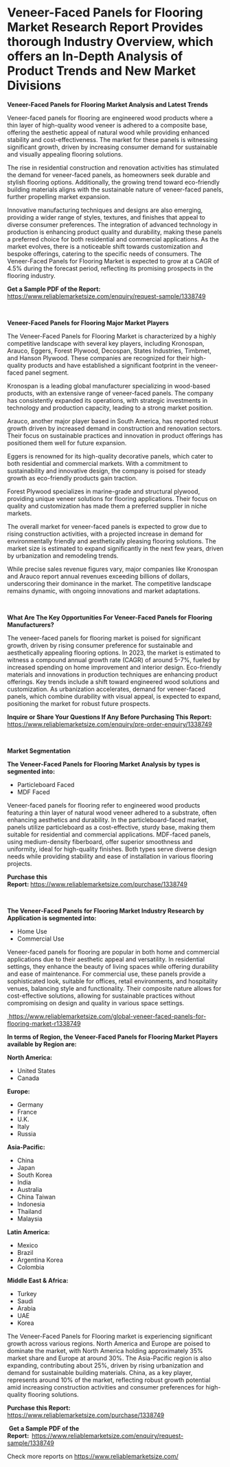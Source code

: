 <p><h1>Veneer-Faced Panels for Flooring Market Research Report Provides thorough Industry Overview, which offers an In-Depth Analysis of Product Trends and New Market Divisions</h1></p><p><strong>Veneer-Faced Panels for Flooring Market Analysis and Latest Trends</strong></p>
<p><p>Veneer-faced panels for flooring are engineered wood products where a thin layer of high-quality wood veneer is adhered to a composite base, offering the aesthetic appeal of natural wood while providing enhanced stability and cost-effectiveness. The market for these panels is witnessing significant growth, driven by increasing consumer demand for sustainable and visually appealing flooring solutions. </p><p>The rise in residential construction and renovation activities has stimulated the demand for veneer-faced panels, as homeowners seek durable and stylish flooring options. Additionally, the growing trend toward eco-friendly building materials aligns with the sustainable nature of veneer-faced panels, further propelling market expansion. </p><p>Innovative manufacturing techniques and designs are also emerging, providing a wider range of styles, textures, and finishes that appeal to diverse consumer preferences. The integration of advanced technology in production is enhancing product quality and durability, making these panels a preferred choice for both residential and commercial applications. As the market evolves, there is a noticeable shift towards customization and bespoke offerings, catering to the specific needs of consumers. The Veneer-Faced Panels for Flooring Market is expected to grow at a CAGR of 4.5% during the forecast period, reflecting its promising prospects in the flooring industry.</p></p>
<p><strong>Get a Sample PDF of the Report:&nbsp;</strong> <a href="https://www.reliablemarketsize.com/enquiry/request-sample/1338749?utm_campaign=3248&utm_medium=2&utm_source=Github&utm_content=ia&utm_term=27032025&utm_id=veneer-faced-panels-for-flooring">https://www.reliablemarketsize.com/enquiry/request-sample/1338749</a></p>
<p>&nbsp;</p>
<p><strong>Veneer-Faced Panels for Flooring Major Market Players</strong></p>
<p><p>The Veneer-Faced Panels for Flooring Market is characterized by a highly competitive landscape with several key players, including Kronospan, Arauco, Eggers, Forest Plywood, Decospan, States Industries, Timbmet, and Hanson Plywood. These companies are recognized for their high-quality products and have established a significant footprint in the veneer-faced panel segment.</p><p>Kronospan is a leading global manufacturer specializing in wood-based products, with an extensive range of veneer-faced panels. The company has consistently expanded its operations, with strategic investments in technology and production capacity, leading to a strong market position.</p><p>Arauco, another major player based in South America, has reported robust growth driven by increased demand in construction and renovation sectors. Their focus on sustainable practices and innovation in product offerings has positioned them well for future expansion.</p><p>Eggers is renowned for its high-quality decorative panels, which cater to both residential and commercial markets. With a commitment to sustainability and innovative design, the company is poised for steady growth as eco-friendly products gain traction.</p><p>Forest Plywood specializes in marine-grade and structural plywood, providing unique veneer solutions for flooring applications. Their focus on quality and customization has made them a preferred supplier in niche markets.</p><p>The overall market for veneer-faced panels is expected to grow due to rising construction activities, with a projected increase in demand for environmentally friendly and aesthetically pleasing flooring solutions. The market size is estimated to expand significantly in the next few years, driven by urbanization and remodeling trends.</p><p>While precise sales revenue figures vary, major companies like Kronospan and Arauco report annual revenues exceeding billions of dollars, underscoring their dominance in the market. The competitive landscape remains dynamic, with ongoing innovations and market adaptations.</p></p>
<p>&nbsp;</p>
<p><strong>What Are The Key Opportunities For Veneer-Faced Panels for Flooring Manufacturers?</strong></p>
<p><p>The veneer-faced panels for flooring market is poised for significant growth, driven by rising consumer preference for sustainable and aesthetically appealing flooring options. In 2023, the market is estimated to witness a compound annual growth rate (CAGR) of around 5-7%, fueled by increased spending on home improvement and interior design. Eco-friendly materials and innovations in production techniques are enhancing product offerings. Key trends include a shift toward engineered wood solutions and customization. As urbanization accelerates, demand for veneer-faced panels, which combine durability with visual appeal, is expected to expand, positioning the market for robust future prospects.</p></p>
<p><strong>Inquire or Share Your Questions If Any Before Purchasing This Report:</strong> <a href="https://www.reliablemarketsize.com/enquiry/pre-order-enquiry/1338749?utm_campaign=3248&utm_medium=2&utm_source=Github&utm_content=ia&utm_term=27032025&utm_id=veneer-faced-panels-for-flooring">https://www.reliablemarketsize.com/enquiry/pre-order-enquiry/1338749</a></p>
<p>&nbsp;</p>
<p><strong>Market Segmentation</strong></p>
<p><strong>The Veneer-Faced Panels for Flooring Market Analysis by types is segmented into:</strong></p>
<p><ul><li>Particleboard Faced</li><li>MDF Faced</li></ul></p>
<p><p>Veneer-faced panels for flooring refer to engineered wood products featuring a thin layer of natural wood veneer adhered to a substrate, often enhancing aesthetics and durability. In the particleboard-faced market, panels utilize particleboard as a cost-effective, sturdy base, making them suitable for residential and commercial applications. MDF-faced panels, using medium-density fiberboard, offer superior smoothness and uniformity, ideal for high-quality finishes. Both types serve diverse design needs while providing stability and ease of installation in various flooring projects.</p></p>
<p><strong>Purchase this Report:&nbsp;</strong><a href="https://www.reliablemarketsize.com/purchase/1338749?utm_campaign=3248&utm_medium=2&utm_source=Github&utm_content=ia&utm_term=27032025&utm_id=veneer-faced-panels-for-flooring">https://www.reliablemarketsize.com/purchase/1338749</a></p>
<p>&nbsp;</p>
<p><strong>The Veneer-Faced Panels for Flooring Market Industry Research by Application is segmented into:</strong></p>
<p><ul><li>Home Use</li><li>Commercial Use</li></ul></p>
<p><p>Veneer-faced panels for flooring are popular in both home and commercial applications due to their aesthetic appeal and versatility. In residential settings, they enhance the beauty of living spaces while offering durability and ease of maintenance. For commercial use, these panels provide a sophisticated look, suitable for offices, retail environments, and hospitality venues, balancing style and functionality. Their composite nature allows for cost-effective solutions, allowing for sustainable practices without compromising on design and quality in various space settings.</p></p>
<p><a href="https://www.reliablemarketsize.com/global-veneer-faced-panels-for-flooring-market-r1338749?utm_campaign=3248&utm_medium=2&utm_source=Github&utm_content=ia&utm_term=27032025&utm_id=veneer-faced-panels-for-flooring">&nbsp;https://www.reliablemarketsize.com/global-veneer-faced-panels-for-flooring-market-r1338749</a></p>
<p><strong>In terms of Region, the Veneer-Faced Panels for Flooring Market Players available by Region are:</strong></p>
<p>
    <p> <strong> North America: </strong>
        <ul>
            <li>United States</li>
            <li>Canada</li>
        </ul>
        </p> 
    <p> <strong> Europe: </strong>
        <ul>
            <li>Germany</li>
            <li>France</li>
            <li>U.K.</li>
            <li>Italy</li>
            <li>Russia</li>
        </ul>
        </p> 
    <p> <strong> Asia-Pacific: </strong>
        <ul>
            <li>China</li>
            <li>Japan</li>
            <li>South Korea</li>
            <li>India</li>
            <li>Australia</li>
            <li>China Taiwan</li>
            <li>Indonesia</li>
            <li>Thailand</li>
            <li>Malaysia</li>
        </ul>
        </p> 
    <p> <strong> Latin America: </strong>
        <ul>
            <li>Mexico</li>
            <li>Brazil</li>
            <li>Argentina Korea</li>
            <li>Colombia</li>
        </ul>
        </p> 
    <p> <strong> Middle East & Africa: </strong>
        <ul>
            <li>Turkey</li>
            <li>Saudi</li>
            <li>Arabia</li>
            <li>UAE</li>
            <li>Korea</li>
        </ul>
    </p>
    </p>
<p><p>The Veneer-Faced Panels for Flooring market is experiencing significant growth across various regions. North America and Europe are poised to dominate the market, with North America holding approximately 35% market share and Europe at around 30%. The Asia-Pacific region is also expanding, contributing about 25%, driven by rising urbanization and demand for sustainable building materials. China, as a key player, represents around 10% of the market, reflecting robust growth potential amid increasing construction activities and consumer preferences for high-quality flooring solutions.</p></p>
<p><strong>Purchase this Report: </strong><a href="https://www.reliablemarketsize.com/purchase/1338749?utm_campaign=3248&utm_medium=2&utm_source=Github&utm_content=ia&utm_term=27032025&utm_id=veneer-faced-panels-for-flooring">https://www.reliablemarketsize.com/purchase/1338749</a></p>
<p>&nbsp;<strong>Get a Sample PDF of the Report:&nbsp;&nbsp;</strong><a href="https://www.reliablemarketsize.com/enquiry/request-sample/1338749?utm_campaign=3248&utm_medium=2&utm_source=Github&utm_content=ia&utm_term=27032025&utm_id=veneer-faced-panels-for-flooring">https://www.reliablemarketsize.com/enquiry/request-sample/1338749</a></p>
<p><strong></strong></p>
<p>Check more reports on <a href="https://www.reliablemarketsize.com/?utm_campaign=3248&utm_medium=2&utm_source=Github&utm_content=ia&utm_term=27032025&utm_id=veneer-faced-panels-for-flooring">https://www.reliablemarketsize.com/</a></p>